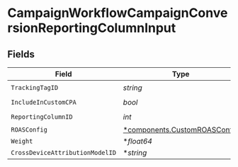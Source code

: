 # CampaignWorkflowCampaignConversionReportingColumnInput


## Fields

| Field                                                                       | Type                                                                        | Required                                                                    | Description                                                                 |
| --------------------------------------------------------------------------- | --------------------------------------------------------------------------- | --------------------------------------------------------------------------- | --------------------------------------------------------------------------- |
| `TrackingTagID`                                                             | *string*                                                                    | :heavy_check_mark:                                                          | N/A                                                                         |
| `IncludeInCustomCPA`                                                        | *bool*                                                                      | :heavy_check_mark:                                                          | N/A                                                                         |
| `ReportingColumnID`                                                         | *int*                                                                       | :heavy_check_mark:                                                          | N/A                                                                         |
| `ROASConfig`                                                                | [*components.CustomROASConfig](../../models/components/customroasconfig.md) | :heavy_minus_sign:                                                          | N/A                                                                         |
| `Weight`                                                                    | **float64*                                                                  | :heavy_minus_sign:                                                          | N/A                                                                         |
| `CrossDeviceAttributionModelID`                                             | **string*                                                                   | :heavy_minus_sign:                                                          | N/A                                                                         |